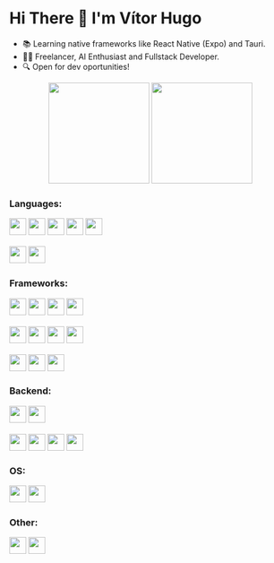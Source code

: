 # Hi There 👋 I'm Vítor Hugo
<ul>
  <li>📚 Learning native frameworks like React Native (Expo) and Tauri.</li>
  <li>🧑‍💼 Freelancer, AI Enthusiast and Fullstack Developer.</li>
  <li>🔍 Open for dev oportunities!</li>
</ul>
<div align="center">
<!--   <a href="https://github.com/vitorhcesar"> -->
  <img height="180em" src="https://github-readme-stats.vercel.app/api?username=vitorhcesar&show_icons=true&theme=transparent&include_all_commits=true&count_private=true"/>
  <img height="180em" src="https://github-readme-stats.vercel.app/api/top-langs/?username=vitorhcesar&layout=compact&langs_count=7&theme=transparent"/>
</div>

### Languages:
  
  <code><img height="30" src="https://img.shields.io/badge/JavaScript-323330?style=for-the-badge&logo=javascript&logoColor=F7DF1E"></code>
  <code><img height="30" src="https://img.shields.io/badge/TypeScript-007ACC?style=for-the-badge&logo=typescript&logoColor=white"></code>
  <code><img height="30" src="https://img.shields.io/badge/CSS3-1572B6?style=for-the-badge&logo=css3&logoColor=white"></code>
  <code><img height="30" src="https://img.shields.io/badge/HTML5-E34F26?style=for-the-badge&logo=html5&logoColor=white"></code>
  <code><img height="30" src="https://img.shields.io/badge/json-5E5C5C?style=for-the-badge&logo=json&logoColor=white"></code>
  <br></br>
  <code><img height="30" src="https://img.shields.io/badge/Python-FFD43B?style=for-the-badge&logo=python&logoColor=blue"></code>
  <code><img height="30" src="https://img.shields.io/badge/Markdown-FAFAFA?style=for-the-badge&logo=markdown&logoColor=black"></code>

### Frameworks:

  <code><img height="30" src="https://img.shields.io/badge/React-20232A?style=for-the-badge&logo=react&logoColor=61DAFB"></code>
  <code><img height="30" src="https://img.shields.io/badge/Node.js-339933?style=for-the-badge&logo=nodedotjs&logoColor=white"></code>
  <code><img height="30" src="https://img.shields.io/badge/next.js-000000?style=for-the-badge&logo=nextdotjs&logoColor=white"></code>
  <code><img height="30" src="https://img.shields.io/badge/React_Native-20232A?style=for-the-badge&logo=react&logoColor=61DAFB"></code>
  <br></br>
  <code><img height="30" src="https://img.shields.io/badge/Material%20UI-007FFF?style=for-the-badge&logo=mui&logoColor=white"></code>
  <code><img height="30" src="https://img.shields.io/badge/Bootstrap-563D7C?style=for-the-badge&logo=bootstrap&logoColor=white"></code>
  <code><img height="30" src="https://img.shields.io/badge/Django-171717?style=for-the-badge&logo=Django&logoColor=white"></code>
  <code><img height="30" src="https://img.shields.io/badge/Flask-171717?style=for-the-badge&logo=Flask&logoColor=white"></code>
  <br></br>
  <code><img height="30" src="https://img.shields.io/badge/Tauri-FFC131?style=for-the-badge&logo=Tauri&logoColor=blue"></code>
  <code><img height="30" src="https://img.shields.io/badge/Electron-2a2d38?style=for-the-badge&logo=Electron&logoColor=blue"></code>
  <code><img height="30" src="https://img.shields.io/badge/Tailwindcss-007FFF?style=for-the-badge&logo=tailwindcss&logoColor=white"></code>

### Backend:

  <code><img height="30" src="https://img.shields.io/badge/MongoDB-4EA94B?style=for-the-badge&logo=mongodb&logoColor=white"></code>
  <code><img height="30" src="https://img.shields.io/badge/Express.js-000000?style=for-the-badge&logo=express&logoColor=white"></code>
  <br></br>
  <code><img height="30" src="https://img.shields.io/badge/JWT-000000?style=for-the-badge&logo=JSON%20web%20tokens&logoColor=white"></code>
  <code><img height="30" src="https://img.shields.io/badge/firebase-ffca28?style=for-the-badge&logo=firebase&logoColor=black"></code>
  <code><img height="30" src="https://img.shields.io/badge/PostgreSQL-316192?style=for-the-badge&logo=postgresql&logoColor=white"></code>
  <code><img height="30" src="https://img.shields.io/badge/MySQL-005C84?style=for-the-badge&logo=mysql&logoColor=white"></code>
  
### OS:
  <code><img height="30" src="https://img.shields.io/badge/Ubuntu-E95420?style=for-the-badge&logo=ubuntu&logoColor=white"></code>
  <code><img height="30" src="https://img.shields.io/badge/Windows-0078D6?style=for-the-badge&logo=windows&logoColor=white"></code>  
  <!--
  <code><img height="30" src="https://img.shields.io/badge/Mac-000000?style=for-the-badge&logo=MacOS&logoColor=white"></code>  
  -->

### Other:
  <code><img height="30" src="https://img.shields.io/badge/Stripe-E95420?style=for-the-badge&logo=stripe&logoColor=white"></code>
  <code><img height="30" src="https://img.shields.io/badge/Shadcn/ui-323232?style=for-the-badge&logo=shadcnui&logoColor=white"></code>  
  <br></br>
